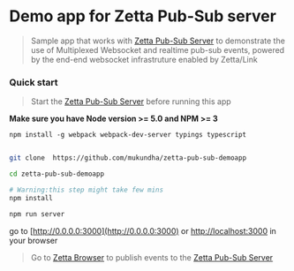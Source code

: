 # Demo app for Zetta Pub-Sub server


> Sample app that works with [Zetta Pub-Sub Server](https://github.com/mukundha/zetta-pub-sub-server.git) to demonstrate the use of Multiplexed Websocket and realtime pub-sub events, powered by the end-end websocket infrastruture enabled by Zetta/Link


### Quick start

> Start the [Zetta Pub-Sub Server](https://github.com/mukundha/zetta-pub-sub-server.git) before running this app

**Make sure you have Node version >= 5.0 and NPM >= 3**


```
npm install -g webpack webpack-dev-server typings typescript
```

```bash

git clone  https://github.com/mukundha/zetta-pub-sub-demoapp

cd zetta-pub-sub-demoapp

# Warning:this step might take few mins
npm install

npm run server

```
go to [http://0.0.0.0:3000](http://0.0.0.0:3000) or [http://localhost:3000](http://localhost:3000) in your browser

> Go to [Zetta Browser](http://browser.zettajs.io/#/overview?url=http:%2F%2Flocalhost:1337%2F) to publish events to the [Zetta Pub-Sub Server](https://github.com/mukundha/zetta-pub-sub-server.git)

